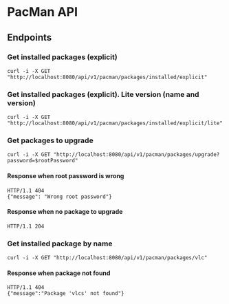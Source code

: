 # PacMan API

## Endpoints

### Get installed packages (explicit)
```commandline
curl -i -X GET "http://localhost:8080/api/v1/pacman/packages/installed/explicit"
```

### Get installed packages (explicit). Lite version (name and version)
```commandline
curl -i -X GET "http://localhost:8080/api/v1/pacman/packages/installed/explicit/lite"
```

### Get packages to upgrade
```commandline
curl -i -X GET "http://localhost:8080/api/v1/pacman/packages/upgrade?password=$rootPassword"
```

#### Response when root password is wrong
```
HTTP/1.1 404
{"message": "Wrong root password"}
```

#### Response when no package to upgrade
```
HTTP/1.1 204
```

### Get installed package by name
```commandline
curl -i -X GET "http://localhost:8080/api/v1/pacman/packages/vlc"
```

#### Response when package not found
```
HTTP/1.1 404
{"message":"Package 'vlcs' not found"}
```